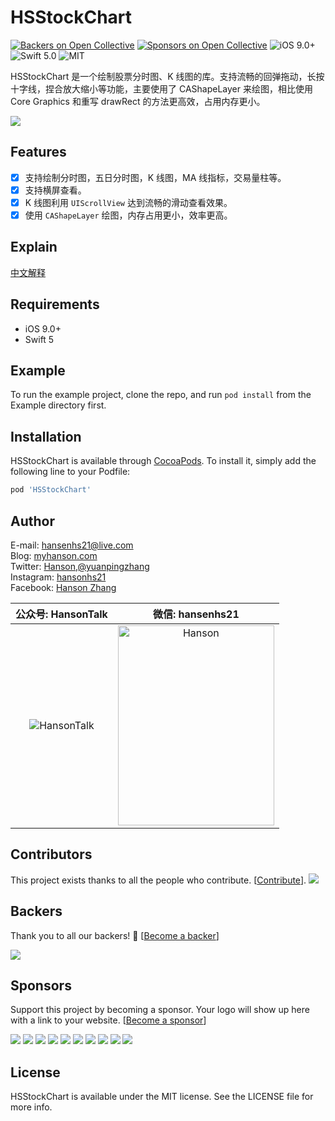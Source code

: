 # HSStockChart

[![Backers on Open Collective](https://opencollective.com/HSStockChart/backers/badge.svg)](#backers) [![Sponsors on Open Collective](https://opencollective.com/HSStockChart/sponsors/badge.svg)](#sponsors) ![iOS 9.0+](https://img.shields.io/badge/iOS-9.0%2B-blue.svg) ![Swift 5.0](https://img.shields.io/badge/Swift-5.0-orange.svg)
![MIT](https://img.shields.io/github/license/mashape/apistatus.svg)

HSStockChart 是一个绘制股票分时图、K 线图的库。支持流畅的回弹拖动，长按十字线，捏合放大缩小等功能，主要使用了 CAShapeLayer 来绘图，相比使用 Core Graphics 和重写 drawRect 的方法更高效，占用内存更小。

![](https://github.com/zyphs21/HSStockChart/blob/master/DemoScreenshot/HSStockChart.gif)

## Features

- [x] 支持绘制分时图，五日分时图，K 线图，MA 线指标，交易量柱等。
- [x] 支持横屏查看。
- [x] K 线图利用 `UIScrollView` 达到流畅的滑动查看效果。
- [x] 使用 `CAShapeLayer` 绘图，内存占用更小，效率更高。

## Explain

[中文解释](README_Chinese.md)

## Requirements

- iOS 9.0+
- Swift 5

## Example

To run the example project, clone the repo, and run `pod install` from the Example directory first.

## Installation

HSStockChart is available through [CocoaPods](http://cocoapods.org). To install
it, simply add the following line to your Podfile:

```ruby
pod 'HSStockChart'
```

## Author

E-mail: hansenhs21@live.com  
Blog: [myhanson.com](www.myhanson.com)  
Twitter: [Hanson,@yuanpingzhang](https://twitter.com/yuanpingzhang)  
Instagram: [hansonhs21](https://www.instagram.com/hansonhs21/)  
Facebook: [Hanson Zhang](https://www.facebook.com/zhang.yuanping.7)  

|公众号: HansonTalk | 微信: hansenhs21
|:--:|:--:
<img src="https://cdn.jsdelivr.net/gh/zyphs21/cdn-assets/qrcode/HansonTalk.jpg" alt="HansonTalk" align=center /> | <img src="https://cdn.jsdelivr.net/gh/zyphs21/cdn-assets/qrcode/hansenhs21.jpg" width = "250" height = "320" alt="Hanson" align=center />

## Contributors

This project exists thanks to all the people who contribute. [[Contribute](CONTRIBUTING.md)].
<a href="graphs/contributors"><img src="https://opencollective.com/HSStockChart/contributors.svg?width=890&button=false" /></a>


## Backers

Thank you to all our backers! 🙏 [[Become a backer](https://opencollective.com/HSStockChart#backer)]

<a href="https://opencollective.com/HSStockChart#backers" target="_blank"><img src="https://opencollective.com/HSStockChart/backers.svg?width=890"></a>


## Sponsors

Support this project by becoming a sponsor. Your logo will show up here with a link to your website. [[Become a sponsor](https://opencollective.com/HSStockChart#sponsor)]

<a href="https://opencollective.com/HSStockChart/sponsor/0/website" target="_blank"><img src="https://opencollective.com/HSStockChart/sponsor/0/avatar.svg"></a>
<a href="https://opencollective.com/HSStockChart/sponsor/1/website" target="_blank"><img src="https://opencollective.com/HSStockChart/sponsor/1/avatar.svg"></a>
<a href="https://opencollective.com/HSStockChart/sponsor/2/website" target="_blank"><img src="https://opencollective.com/HSStockChart/sponsor/2/avatar.svg"></a>
<a href="https://opencollective.com/HSStockChart/sponsor/3/website" target="_blank"><img src="https://opencollective.com/HSStockChart/sponsor/3/avatar.svg"></a>
<a href="https://opencollective.com/HSStockChart/sponsor/4/website" target="_blank"><img src="https://opencollective.com/HSStockChart/sponsor/4/avatar.svg"></a>
<a href="https://opencollective.com/HSStockChart/sponsor/5/website" target="_blank"><img src="https://opencollective.com/HSStockChart/sponsor/5/avatar.svg"></a>
<a href="https://opencollective.com/HSStockChart/sponsor/6/website" target="_blank"><img src="https://opencollective.com/HSStockChart/sponsor/6/avatar.svg"></a>
<a href="https://opencollective.com/HSStockChart/sponsor/7/website" target="_blank"><img src="https://opencollective.com/HSStockChart/sponsor/7/avatar.svg"></a>
<a href="https://opencollective.com/HSStockChart/sponsor/8/website" target="_blank"><img src="https://opencollective.com/HSStockChart/sponsor/8/avatar.svg"></a>
<a href="https://opencollective.com/HSStockChart/sponsor/9/website" target="_blank"><img src="https://opencollective.com/HSStockChart/sponsor/9/avatar.svg"></a>


## License

HSStockChart is available under the MIT license. See the LICENSE file for more info.


